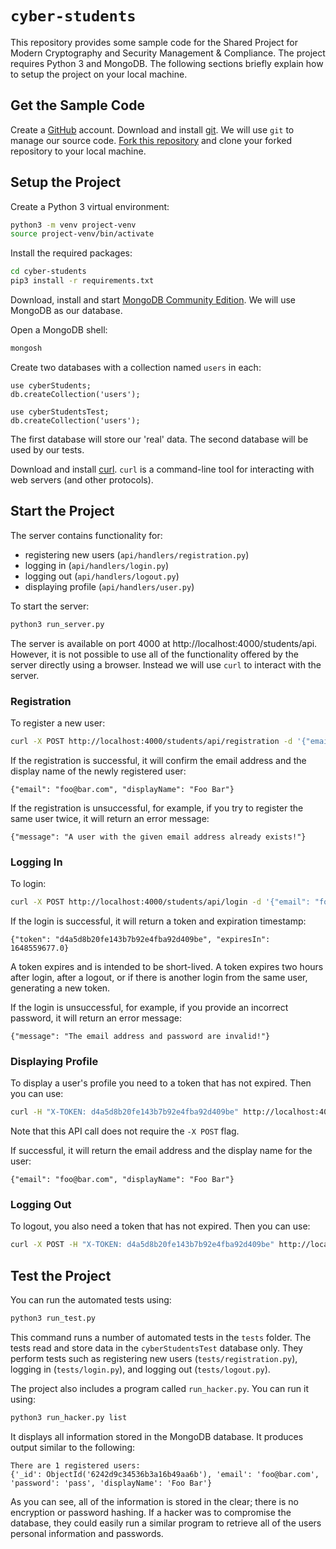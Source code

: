 # `cyber-students`

This repository provides some sample code for the Shared Project for
Modern Cryptography and Security Management & Compliance. The project
requires Python 3 and MongoDB. The following sections briefly explain
how to setup the project on your local machine.

## Get the Sample Code

Create a [GitHub](https://github.com) account. Download and install
[git](https://git-scm.com). We will use `git` to manage our source
code. [Fork this
repository](https://docs.github.com/en/get-started/quickstart/fork-a-repo)
and clone your forked repository to your local machine.

## Setup the Project

Create a Python 3 virtual environment:

```sh
python3 -m venv project-venv
source project-venv/bin/activate
```

Install the required packages:

```sh
cd cyber-students
pip3 install -r requirements.txt
```

Download, install and start [MongoDB Community
Edition](https://www.mongodb.com/docs/manual/installation). We will
use MongoDB as our database.

Open a MongoDB shell:

```sh
mongosh
```

Create two databases with a collection named `users` in each:

```
use cyberStudents;
db.createCollection('users');

use cyberStudentsTest;
db.createCollection('users');
```

The first database will store our 'real' data. The second database
will be used by our tests.

Download and install [curl](https://curl.se). `curl` is a command-line
tool for interacting with web servers (and other protocols).

## Start the Project

The server contains functionality for:

* registering new users (`api/handlers/registration.py`)
* logging in (`api/handlers/login.py`)
* logging out (`api/handlers/logout.py`)
* displaying profile (`api/handlers/user.py`)

To start the server:

```sh
python3 run_server.py
```

The server is available on port 4000 at
http://localhost:4000/students/api. However, it is not possible to use
all of the functionality offered by the server directly using a
browser. Instead we will use `curl` to interact with the server.

### Registration

To register a new user:

```sh
curl -X POST http://localhost:4000/students/api/registration -d '{"email": "foo@bar.com", "password": "pass", "displayName": "Foo Bar"}'
```

If the registration is successful, it will confirm the email address
and the display name of the newly registered user:

```
{"email": "foo@bar.com", "displayName": "Foo Bar"}
```

If the registration is unsuccessful, for example, if you try to
register the same user twice, it will return an error message:

```
{"message": "A user with the given email address already exists!"}
```

### Logging In

To login:

```sh
curl -X POST http://localhost:4000/students/api/login -d '{"email": "foo@bar.com", "password": "pass"}'
```

If the login is successful, it will return a token and expiration
timestamp:

```
{"token": "d4a5d8b20fe143b7b92e4fba92d409be", "expiresIn": 1648559677.0}
```

A token expires and is intended to be short-lived. A token expires two
hours after login, after a logout, or if there is another login from
the same user, generating a new token.

If the login is unsuccessful, for example, if you provide an incorrect
password, it will return an error message:

```
{"message": "The email address and password are invalid!"}
```

### Displaying Profile

To display a user's profile you need to a token that has not
expired. Then you can use:

```sh
curl -H "X-TOKEN: d4a5d8b20fe143b7b92e4fba92d409be" http://localhost:4000/students/api/user
```

Note that this API call does not require the `-X POST` flag.

If successful, it will return the email address and the display name
for the user:

```
{"email": "foo@bar.com", "displayName": "Foo Bar"}
```

### Logging Out

To logout, you also need a token that has not expired. Then you can
use:


```sh
curl -X POST -H "X-TOKEN: d4a5d8b20fe143b7b92e4fba92d409be" http://localhost:4000/students/api/logout
```

## Test the Project

You can run the automated tests using:

```sh
python3 run_test.py
```

This command runs a number of automated tests in the `tests`
folder. The tests read and store data in the `cyberStudentsTest`
database only. They perform tests such as registering new users
(`tests/registration.py`), logging in (`tests/login.py`), and logging
out (`tests/logout.py`).

The project also includes a program called `run_hacker.py`. You can
run it using:

```sh
python3 run_hacker.py list
```

It displays all information stored in the MongoDB database. It
produces output similar to the following:

```
There are 1 registered users:
{'_id': ObjectId('6242d9c34536b3a16b49aa6b'), 'email': 'foo@bar.com', 'password': 'pass', 'displayName': 'Foo Bar'}
```

As you can see, all of the information is stored in the clear; there
is no encryption or password hashing. If a hacker was to compromise
the database, they could easily run a similar program to retrieve all
of the users personal information and passwords.
